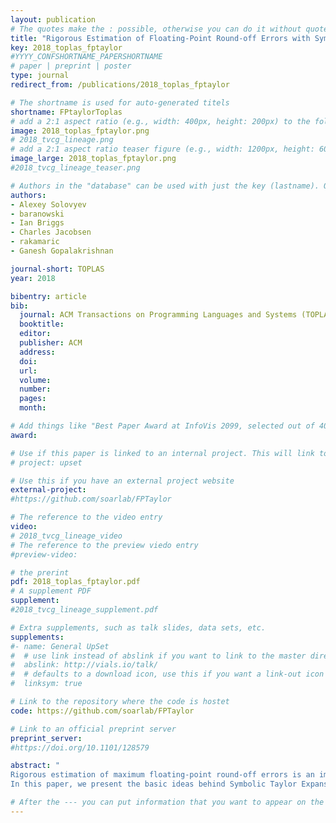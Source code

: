 ```yaml
---
layout: publication
# The quotes make the : possible, otherwise you can do it without quotes
title: "Rigorous Estimation of Floating-Point Round-off Errors with Symbolic Taylor Expansions"
key: 2018_toplas_fptaylor
#YYYY_CONFSHORTNAME_PAPERSHORTNAME
# paper | preprint | poster
type: journal
redirect_from: /publications/2018_toplas_fptaylor

# The shortname is used for auto-generated titels
shortname: FPtaylorToplas
# add a 2:1 aspect ratio (e.g., width: 400px, height: 200px) to the folder /assets/images/papers/
image: 2018_toplas_fptaylor.png
# 2018_tvcg_lineage.png
# add a 2:1 aspect ratio teaser figure (e.g., width: 1200px, height: 600px) to the folder /assets/images/papers/
image_large: 2018_toplas_fptaylor.png
#2018_tvcg_lineage_teaser.png

# Authors in the "database" can be used with just the key (lastname). Others can be written properly.
authors:
- Alexey Solovyev
- baranowski
- Ian Briggs
- Charles Jacobsen
- rakamaric
- Ganesh Gopalakrishnan

journal-short: TOPLAS
year: 2018

bibentry: article
bib:
  journal: ACM Transactions on Programming Languages and Systems (TOPLAS), to appear
  booktitle: 
  editor: 
  publisher: ACM
  address: 
  doi: 
  url: 
  volume: 
  number: 
  pages: 
  month: 

# Add things like "Best Paper Award at InfoVis 2099, selected out of 4000 submissions"
award:

# Use if this paper is linked to an internal project. This will link to the project site
# project: upset

# Use this if you have an external project website
external-project:
#https://github.com/soarlab/FPTaylor

# The reference to the video entry
video:
# 2018_tvcg_lineage_video
# The reference to the preview viedo entry
#preview-video:

# the prerint
pdf: 2018_toplas_fptaylor.pdf
# A supplement PDF
supplement: 
#2018_tvcg_lineage_supplement.pdf

# Extra supplements, such as talk slides, data sets, etc.
supplements:
#- name: General UpSet
#  # use link instead of abslink if you want to link to the master directory
#  abslink: http://vials.io/talk/
#  # defaults to a download icon, use this if you want a link-out icon
#  linksym: true

# Link to the repository where the code is hostet
code: https://github.com/soarlab/FPTaylor

# Link to an official preprint server
preprint_server: 
#https://doi.org/10.1101/128579

abstract: "
Rigorous estimation of maximum floating-point round-off errors is an important capability central to many formal verification tools. Unfortunately, available techniques for this task often provide very pessimistic overestimates, causing unnecessary verification failure. We have developed a new approach called Symbolic Taylor Expansions that avoids these problems, and implemented a new tool called FPTaylor embodying this approach. Key to our approach is the use of rigorous global optimization, instead of the more familiar interval arithmetic, affine arithmetic, and/or SMT solvers. FPTaylor emits per-instance analysis certificates in the form of HOL Light proofs that can be machine checked.
In this paper, we present the basic ideas behind Symbolic Taylor Expansions in detail. We also survey as well as thoroughly evaluate six tool families, namely Gappa (two tool options studied), Fluctuat, PRECiSA, Real2Float, Rosa and FPTaylor (two tool options studied) on 24 examples, running on the same machine, and taking care to find the best options for running each of these tools. This study demonstrates that FPTaylor estimates round-off errors within much tighter bounds compared to other tools on a significant number of case studies. We also release FPTaylor along with our benchmarks, thus contributing to future studies and tool development in this area."

# After the --- you can put information that you want to appear on the website using markdown formatting or HTML. A good example are acknowledgements, extra references, an erratum, etc.
---
```

